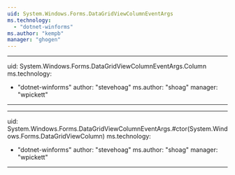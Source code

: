 ```yaml
---
uid: System.Windows.Forms.DataGridViewColumnEventArgs
ms.technology: 
  - "dotnet-winforms"
ms.author: "kempb"
manager: "ghogen"
---
```


---
uid: System.Windows.Forms.DataGridViewColumnEventArgs.Column
ms.technology: 
  - "dotnet-winforms"
author: "stevehoag"
ms.author: "shoag"
manager: "wpickett"
---

---
uid: System.Windows.Forms.DataGridViewColumnEventArgs.#ctor(System.Windows.Forms.DataGridViewColumn)
ms.technology: 
  - "dotnet-winforms"
author: "stevehoag"
ms.author: "shoag"
manager: "wpickett"
---
